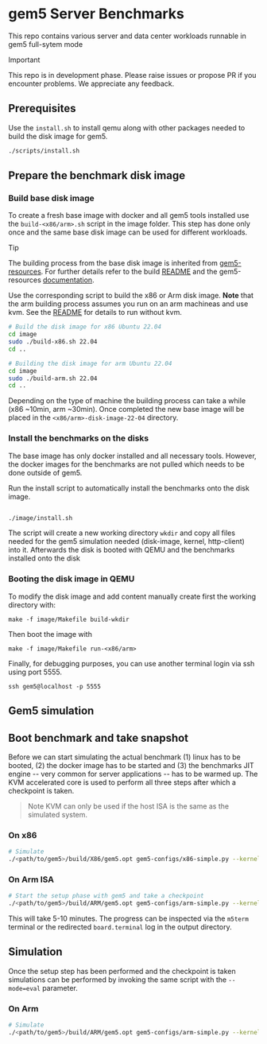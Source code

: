 # gem5 Server Benchmarks

This repo contains various server and data center workloads runnable in gem5 full-sytem mode

> [!IMPORTANT]
> This repo is in development phase. Please raise issues or propose PR if you encounter problems. We appreciate any feedback.






## Prerequisites

Use the `install.sh` to install qemu along with other packages needed to build the disk image for gem5.

```bash
./scripts/install.sh
```



## Prepare the benchmark disk image

### Build base disk image

To create a fresh base image with docker and all gem5 tools installed use the `build-<x86/arm>.sh` script in the image folder. This step has done only once and the same base disk image can be used for different workloads.

> [!TIP]
> The building process from the base disk image is inherited from [gem5-resources](https://github.com/gem5/gem5-resources). For further details refer to the build [README](./image/README.md) and the gem5-resources [documentation](https://github.com/gem5/gem5-resources/blob/stable/src/ubuntu-generic-diskimages/BUILDING.md).

Use the corresponding script to build the x86 or Arm disk image. 
**Note** that the arm building process assumes you run on an arm machineas and use kvm. See the [README](./image/README.md#disk-image) for details to run without kvm.

```bash
# Build the disk image for x86 Ubuntu 22.04
cd image
sudo ./build-x86.sh 22.04   
cd ..

# Building the disk image for arm Ubuntu 22.04
cd image
sudo ./build-arm.sh 22.04   
cd ..
```

Depending on the type of machine the building process can take a while (x86 ~10min, arm ~30min). Once completed the new base image will be placed in the `<x86/arm>-disk-image-22-04` directory.


### Install the benchmarks on the disks

The base image has only docker installed and all necessary tools. However, the docker images for the benchmarks are not pulled which needs to be done outside of gem5.

Run the install script to automatically install the benchmarks onto the disk image.
```bash

./image/install.sh
```
The script will create a new working directory `wkdir` and copy all files needed for the gem5 simulation needed (disk-image, kernel, http-client) into it.
Afterwards the disk is booted with QEMU and the benchmarks installed onto the disk


### Booting the disk image in QEMU

To modify the disk image and add content manually create first the working directory with:
```
make -f image/Makefile build-wkdir 
```
Then boot the image with
```
make -f image/Makefile run-<x86/arm> 
```
Finally, for debugging purposes, you can use another terminal login via ssh using port 5555.
```
ssh gem5@localhost -p 5555
```



## Gem5 simulation

## Boot benchmark and take snapshot

Before we can start simulating the actual benchmark (1) linux has to be booted, (2) the docker image has to be started and (3) the benchmarks JIT engine -- very common for server applications -- has to be warmed up.
The KVM accelerated core is used to perform all three steps after which a checkpoint is taken.
> Note KVM can only be used if the host ISA is the same as the simulated system.

### On x86
```bash
# Simulate
./<path/to/gem5>/build/X86/gem5.opt gem5-configs/x86-simple.py --kernel wkdir/kernel --disk wkdir/disk.img --mode=setup 
```


### On Arm ISA

```bash
# Start the setup phase with gem5 and take a checkpoint
./<path/to/gem5>/build/ARM/gem5.opt gem5-configs/arm-simple.py --kernel wkdir/kernel --disk wkdir/disk.img --mode=setup
```
This will take 5-10 minutes. The progress can be inspected via the `m5term` terminal or the redirected `board.terminal` log in the output directory.


## Simulation

Once the setup step has been performed and the checkpoint is taken simulations can be performed by invoking the same script with the `--mode=eval` parameter.

### On Arm
```bash
# Simulate
./<path/to/gem5>/build/ARM/gem5.opt gem5-configs/arm-simple.py --kernel wkdir/kernel --disk wkdir/disk.img --mode=eval
```
